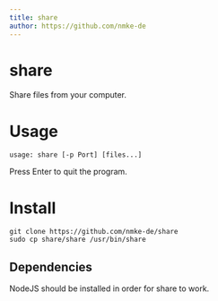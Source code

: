 ```yaml
---
title: share
author: https://github.com/nmke-de
---
```


# share

Share files from your computer.

# Usage

```
usage: share [-p Port] [files...]
```

Press Enter to quit the program.

# Install

```
git clone https://github.com/nmke-de/share
sudo cp share/share /usr/bin/share
```
## Dependencies

NodeJS should be installed in order for share to work.
